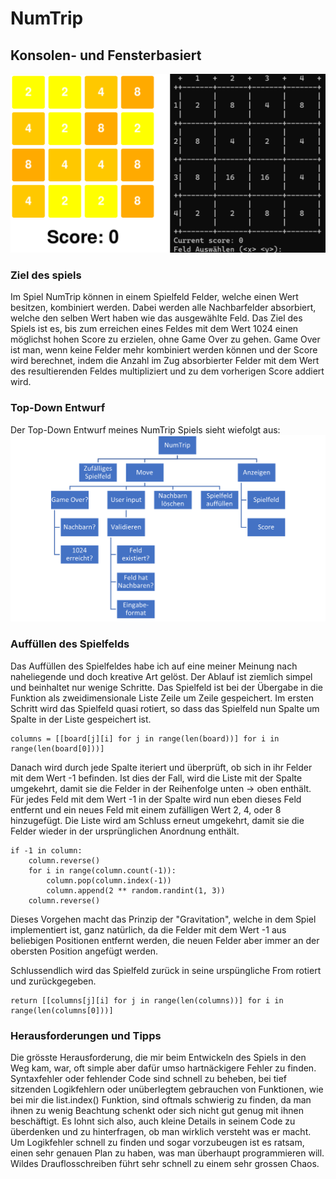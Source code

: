 # NumTrip
## Konsolen- und Fensterbasiert

![](images/numtrip_screenshots.png)

### Ziel des spiels
Im Spiel NumTrip können in einem Spielfeld Felder, welche einen Wert besitzen, kombiniert werden. Dabei werden alle Nachbarfelder absorbiert, welche den selben Wert haben wie das ausgewählte Feld. Das Ziel des Spiels ist es, bis zum erreichen eines Feldes mit dem Wert 1024 einen möglichst hohen Score zu erzielen, ohne Game Over zu gehen. Game Over ist man, wenn keine Felder mehr kombiniert werden können und der Score wird berechnet, indem die Anzahl im Zug absorbierter Felder mit dem Wert des resultierenden Feldes multipliziert und zu dem vorherigen Score addiert wird.

### Top-Down Entwurf
Der Top-Down Entwurf meines NumTrip Spiels sieht wiefolgt aus:
![](images/numtrip_topdown.png)

### Auffüllen des Spielfelds
Das Auffüllen des Spielfeldes habe ich auf eine meiner Meinung nach naheliegende und doch kreative Art gelöst. Der Ablauf ist ziemlich simpel und beinhaltet nur wenige Schritte. Das Spielfeld ist bei der Übergabe in die Funktion als zweidimensionale Liste Zeile um Zeile gespeichert. Im ersten Schritt wird das Spielfeld quasi rotiert, so dass das Spielfeld nun Spalte um Spalte in der Liste gespeichert ist.

    columns = [[board[j][i] for j in range(len(board))] for i in range(len(board[0]))]

Danach wird durch jede Spalte iteriert und überprüft, ob sich in ihr Felder mit dem Wert -1 befinden. Ist dies der Fall, wird die Liste mit der Spalte umgekehrt, damit sie die Felder in der Reihenfolge unten -> oben enthält. Für jedes Feld mit dem Wert -1 in der Spalte wird nun eben dieses Feld entfernt und ein neues Feld mit einem zufälligen Wert 2, 4, oder 8 hinzugefügt. Die Liste wird am Schluss erneut umgekehrt, damit sie die Felder wieder in der ursprünglichen Anordnung enthält.

    if -1 in column:
        column.reverse()
        for i in range(column.count(-1)):
            column.pop(column.index(-1))
            column.append(2 ** random.randint(1, 3))
        column.reverse()

Dieses Vorgehen macht das Prinzip der "Gravitation", welche in dem Spiel implementiert ist, ganz natürlich, da die Felder mit dem Wert -1 aus beliebigen Positionen entfernt werden, die neuen Felder aber immer an der obersten Position angefügt werden.

Schlussendlich wird das Spielfeld zurück in seine urspüngliche From rotiert und zurückgegeben.

    return [[columns[j][i] for j in range(len(columns))] for i in range(len(columns[0]))]

### Herausforderungen und Tipps
Die grösste Herausforderung, die mir beim Entwickeln des Spiels in den Weg kam, war, oft simple aber dafür umso hartnäckigere Fehler zu finden. Syntaxfehler oder fehlender Code sind schnell zu beheben, bei tief sitzenden Logikfehlern oder unüberlegtem gebrauchen von Funktionen, wie bei mir die list.index() Funktion, sind oftmals schwierig zu finden, da man ihnen zu wenig Beachtung schenkt oder sich nicht gut genug mit ihnen beschäftigt. Es lohnt sich also, auch kleine Details in seinem Code zu überdenken und zu hinterfragen, ob man wirklich versteht was er macht. Um Logikfehler schnell zu finden und sogar vorzubeugen ist es ratsam, einen sehr genauen Plan zu haben, was man überhaupt programmieren will. Wildes Drauflosschreiben führt sehr schnell zu einem sehr grossen Chaos.